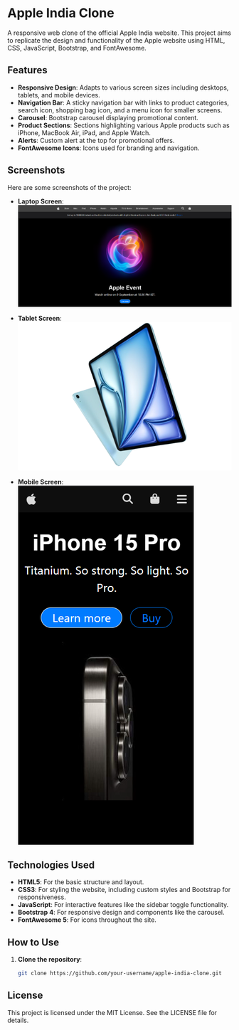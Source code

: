 # Apple India Clone

A responsive web clone of the official Apple India website. This project aims to replicate the design and functionality of the Apple website using HTML, CSS, JavaScript, Bootstrap, and FontAwesome.

## Features

- **Responsive Design**: Adapts to various screen sizes including desktops, tablets, and mobile devices.
- **Navigation Bar**: A sticky navigation bar with links to product categories, search icon, shopping bag icon, and a menu icon for smaller screens.
- **Carousel**: Bootstrap carousel displaying promotional content.
- **Product Sections**: Sections highlighting various Apple products such as iPhone, MacBook Air, iPad, and Apple Watch.
- **Alerts**: Custom alert at the top for promotional offers.
- **FontAwesome Icons**: Icons used for branding and navigation.

## Screenshots

Here are some screenshots of the project:

- **Laptop Screen**:
  ![Laptop Screen](/images/laptopscreen.png)

- **Tablet Screen**:
  ![Tablet Screen](/images/tablet.png)

- **Mobile Screen**:
  ![Mobile Screen](/images/mobilescreen.png)


## Technologies Used

- **HTML5**: For the basic structure and layout.
- **CSS3**: For styling the website, including custom styles and Bootstrap for responsiveness.
- **JavaScript**: For interactive features like the sidebar toggle functionality.
- **Bootstrap 4**: For responsive design and components like the carousel.
- **FontAwesome 5**: For icons throughout the site.

## How to Use

1. **Clone the repository**:
   ```bash
   git clone https://github.com/your-username/apple-india-clone.git

## License

This project is licensed under the MIT License. See the LICENSE file for details.